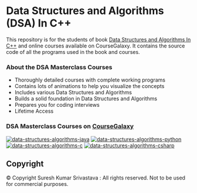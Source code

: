 # Data Structures and Algorithms (DSA) In C++

This  repository is for the students of book [Data Structures and Algorithms In C++](http://coursegalaxy.com/) and online courses available on CourseGalaxy. It contains the source code of all the programs used in the book and courses.

### About the DSA Masterclass Courses
 * Thoroughly detailed courses with complete working programs
 * Contains lots of animations to help you visualize the concepts
 * Includes various Data Structures and Algorithms 
 * Builds a solid foundation in Data Structures and Algorithms
 * Prepares you for coding interviews 
 * Lifetime Access

### DSA Masterclass Courses on [CourseGalaxy](http://coursegalaxy.com/)

[![data-structures-algorithms-java](https://user-images.githubusercontent.com/96913690/200234744-14a5ed97-085f-44f3-9298-979c2053c580.jpg)](http://coursegalaxy.com/)
[![data-structures-algorithms-python](https://user-images.githubusercontent.com/96913690/200234827-86aec10a-bfab-4371-91fc-e2be855ff1ff.jpg)](http://coursegalaxy.com/)
[![data-structures-algorithms-c](https://user-images.githubusercontent.com/96913690/200234592-25d33957-0e9e-4cc0-b324-2a73325aca85.jpg)](http://coursegalaxy.com/)
[![data-structures-algorithms-csharp](https://user-images.githubusercontent.com/96913690/200234905-67b85dfd-20c4-4f4b-afd2-e10d3568fff8.jpg)](http://coursegalaxy.com/)

## Copyright
© Copyright Suresh Kumar Srivastava : All rights reserved.
Not to be used for commercial purposes.
